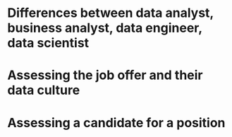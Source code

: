 # Differences between data analyst, business analyst, data engineer, data scientist

# Assessing the job offer and their data culture

# Assessing a candidate for a position
